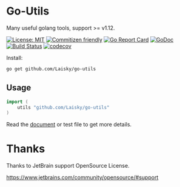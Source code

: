 # Go-Utils

Many useful golang tools, support >= v1.12.

[![License: MIT](https://img.shields.io/badge/License-MIT-yellow.svg)](https://opensource.org/licenses/MIT)
[![Commitizen friendly](https://img.shields.io/badge/commitizen-friendly-brightgreen.svg)](http://commitizen.github.io/cz-cli/)
[![Go Report Card](https://goreportcard.com/badge/github.com/Laisky/go-utils)](https://goreportcard.com/report/github.com/Laisky/go-utils)
[![GoDoc](https://godoc.org/github.com/Laisky/go-utils?status.svg)](https://pkg.go.dev/github.com/Laisky/go-utils?tab=doc)
[![Build Status](https://travis-ci.com/Laisky/go-utils.svg?branch=master)](https://travis-ci.com/Laisky/go-utils)
[![codecov](https://codecov.io/gh/Laisky/go-utils/branch/master/graph/badge.svg)](https://codecov.io/gh/Laisky/go-utils)

Install:

```sh
go get github.com/Laisky/go-utils
```

## Usage

```go
import (
    utils "github.com/Laisky/go-utils"
)
```

Read the [document](https://laisky.github.io/go-utils/) or test file to get more details.


# Thanks

Thanks to JetBrain support OpenSource License.

<https://www.jetbrains.com/community/opensource/#support>
